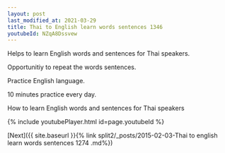 ```yaml
---
layout: post
last_modified_at: 2021-03-29
title: Thai to English learn words sentences 1346 
youtubeId: NZqA8Dssvew
---
```

 
 
Helps to learn English words and sentences for Thai speakers.

Opportunitiy to repeat the words sentences. 

Practice English language. 
 
10 minutes practice every day. 
 
How to learn English words and sentences for Thai speakers 
 
{% include youtubePlayer.html id=page.youtubeId %}
 
 
[Next]({{ site.baseurl }}{% link  split2/_posts/2015-02-03-Thai to english learn words sentences 1274 .md%})
 
